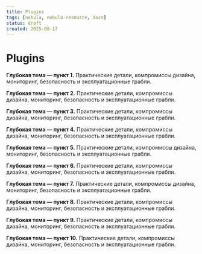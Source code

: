 ```yaml
---
title: Plugins
tags: [nebula, nebula-resource, docs]
status: draft
created: 2025-08-17
---
```


# Plugins

**Глубокая тема — пункт 1.** Практические детали, компромиссы дизайна, мониторинг, безопасность и эксплуатационные грабли.

**Глубокая тема — пункт 2.** Практические детали, компромиссы дизайна, мониторинг, безопасность и эксплуатационные грабли.

**Глубокая тема — пункт 3.** Практические детали, компромиссы дизайна, мониторинг, безопасность и эксплуатационные грабли.

**Глубокая тема — пункт 4.** Практические детали, компромиссы дизайна, мониторинг, безопасность и эксплуатационные грабли.

**Глубокая тема — пункт 5.** Практические детали, компромиссы дизайна, мониторинг, безопасность и эксплуатационные грабли.

**Глубокая тема — пункт 6.** Практические детали, компромиссы дизайна, мониторинг, безопасность и эксплуатационные грабли.

**Глубокая тема — пункт 7.** Практические детали, компромиссы дизайна, мониторинг, безопасность и эксплуатационные грабли.

**Глубокая тема — пункт 8.** Практические детали, компромиссы дизайна, мониторинг, безопасность и эксплуатационные грабли.

**Глубокая тема — пункт 9.** Практические детали, компромиссы дизайна, мониторинг, безопасность и эксплуатационные грабли.

**Глубокая тема — пункт 10.** Практические детали, компромиссы дизайна, мониторинг, безопасность и эксплуатационные грабли.
